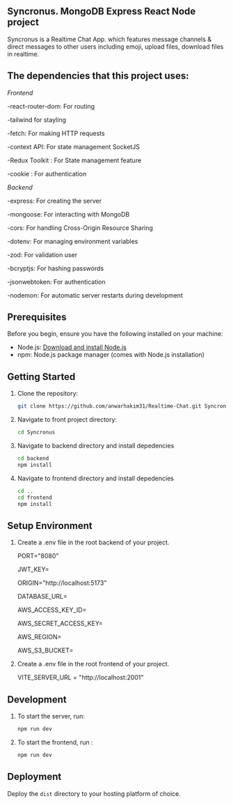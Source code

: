 ## Syncronus. MongoDB Express React Node project

Syncronus is a Realtime Chat App. which features message channels & direct messages to other users including emoji, upload files, download files in realtime.

## The dependencies that this project uses:

*Frontend*



-react-router-dom: For routing

-tailwind for stayling

-fetch: For making HTTP requests

-context API: For state management SocketJS

-Redux Toolkit : For State management feature

-cookie : For authentication


*Backend*

-express: For creating the server

-mongoose: For interacting with MongoDB

-cors: For handling Cross-Origin Resource Sharing

-dotenv: For managing environment variables

-zod: For validation user

-bcryptjs: For hashing passwords

-jsonwebtoken: For authentication

-nodemon: For automatic server restarts during development


## Prerequisites

Before you begin, ensure you have the following installed on your machine:

- Node.js: [Download and install Node.js](https://nodejs.org/)
- npm: Node.js package manager (comes with Node.js installation)

## Getting Started

1. Clone the repository:

   ```bash
   git clone https://github.com/anwarhakim31/Realtime-Chat.git Syncronus
   ```

2. Navigate to  front project directory:

     ```bash
     cd Syncronus
     ```

3.  Navigate to backend directory and install depedencies

     ```bash
     cd backend
     npm install
     ```

4.  Navigate to frontend directory and install depedencies
   
     ```bash
     cd ..
     cd frontend
     npm install 
     ```

## Setup Environment

1. Create a .env file in the root backend of your project.

    PORT="8080"
   
    JWT_KEY=
   
    ORIGIN="http://localhost:5173"
   
    DATABASE_URL=
   
    AWS_ACCESS_KEY_ID=
   
    AWS_SECRET_ACCESS_KEY=
   
    AWS_REGION=
   
    AWS_S3_BUCKET=

3. Create a .env file in the root frontend of your project.
    
    VITE_SERVER_URL = "http://localhost:2001"

## Development

1. To start the  server, run:
  
     ```bash
     npm run dev
     ```
   
 2. To start the frontend, run :

    ```bash
    npm run dev
    ```

## Deployment

Deploy the `dist` directory to your hosting platform of choice.
